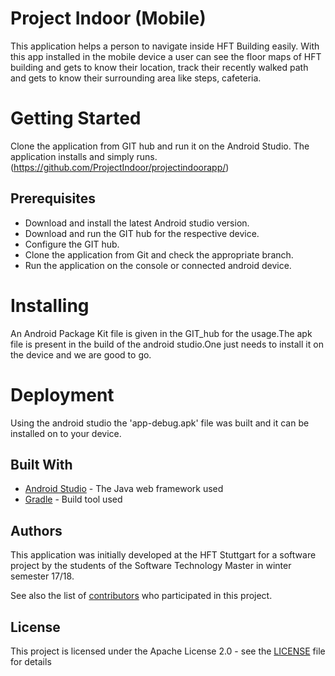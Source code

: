 # Project Indoor (Mobile)

This application helps a person to navigate inside HFT Building easily. With this app installed in the mobile device a user can see the floor maps of HFT building and gets to know their location, track their recently walked path and gets to know their surrounding area like steps, cafeteria.

# Getting Started

Clone the application from GIT hub and run it on the Android Studio. The application  installs and simply runs.
(https://github.com/ProjectIndoor/projectindoorapp/)

## Prerequisites

* Download and install the latest Android studio version.
* Download and run the GIT hub for the respective device.
* Configure the GIT hub.
* Clone the application from Git and check the appropriate branch.
* Run the application on the console or connected android device.

# Installing

An Android Package Kit file is given in the GIT_hub for the usage.The apk file is present in the build of the android studio.One just needs to install it on the device and we are good to go.

# Deployment

Using the android studio the 'app-debug.apk' file was built and it can be installed on to your device.


## Built With

* [Android Studio](https://developer.android.com/studio/index.html) - The Java web framework used
* [Gradle](https://gradle.org/) - Build tool used

## Authors

This application was initially developed at the HFT Stuttgart for a software project by the students of the Software Technology Master in winter semester 17/18.

See also the list of [contributors](https://github.com//ProjectIndoor/projectindoorapp/contributors) who participated in this project.

## License

This project is licensed under the Apache License 2.0 - see the [LICENSE](LICENSE) file for details
